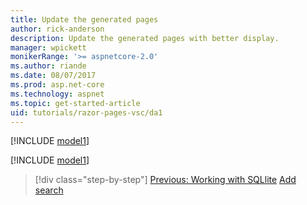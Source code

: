 ```yaml
---
title: Update the generated pages
author: rick-anderson
description: Update the generated pages with better display.
manager: wpickett
monikerRange: '>= aspnetcore-2.0'
ms.author: riande
ms.date: 08/07/2017
ms.prod: asp.net-core
ms.technology: aspnet
ms.topic: get-started-article
uid: tutorials/razor-pages-vsc/da1
---
```

[!INCLUDE [model1](../../includes/RP/da1.md)]

[!INCLUDE [model1](../../includes/RP/da2.md)]

> [!div class="step-by-step"]
> [Previous: Working with SQLlite](xref:tutorials/razor-pages-vsc/sql)
> [Add search](xref:tutorials/razor-pages/search)
